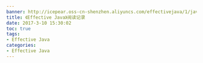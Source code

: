 ```yaml
---
banner: http://icepear.oss-cn-shenzhen.aliyuncs.com/effectivejava/1/java.jpg
title: 《Effective Java》阅读记录
date: 2017-3-10 15:30:02
toc: true
tags: 
- Effective Java
categories:
- Effective Java
---
```


<!--more-->